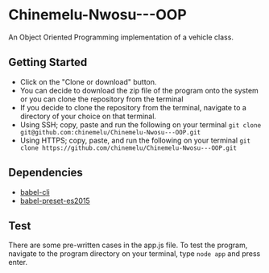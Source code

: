 # Chinemelu-Nwosu---OOP

An Object Oriented Programming implementation of a vehicle class. 

## Getting Started
* Click on the "Clone or download" button.
* You can decide to download the zip file of the program onto the system or you can clone the repository from the terminal
* If you decide to clone the repository from the terminal, navigate to a directory of your choice on that terminal.
* Using SSH; copy, paste and run the following on your terminal `git clone git@github.com:chinemelu/Chinemelu-Nwosu---OOP.git`
* Using HTTPS; copy, paste, and run the following on your terminal `git clone https://github.com/chinemelu/Chinemelu-Nwosu---OOP.git`

## Dependencies 
* [babel-cli](https://babeljs.io/docs/usage/cli/)
* [babel-preset-es2015](https://babeljs.io/docs/plugins/preset-es2015/)

## Test
There are some pre-written cases in the app.js file. To test the program, navigate to the program directory on your terminal, type `node app` and press enter.
